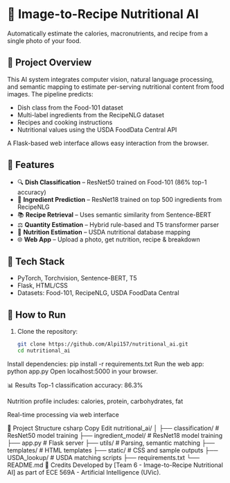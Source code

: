 # 🍲 Image-to-Recipe Nutritional AI

Automatically estimate the calories, macronutrients, and recipe from a single photo of your food.

## 📌 Project Overview

This AI system integrates computer vision, natural language processing, and semantic mapping to estimate per-serving nutritional content from food images. The pipeline predicts:
- Dish class from the Food-101 dataset
- Multi-label ingredients from the RecipeNLG dataset
- Recipes and cooking instructions
- Nutritional values using the USDA FoodData Central API

A Flask-based web interface allows easy interaction from the browser.

## 🧠 Features

- 🔍 **Dish Classification** – ResNet50 trained on Food-101 (86% top-1 accuracy)
- 🧂 **Ingredient Prediction** – ResNet18 trained on top 500 ingredients from RecipeNLG
- 📚 **Recipe Retrieval** – Uses semantic similarity from Sentence-BERT
- ⚖️ **Quantity Estimation** – Hybrid rule-based and T5 transformer parser
- 🥗 **Nutrition Estimation** – USDA nutritional database mapping
- 🌐 **Web App** – Upload a photo, get nutrition, recipe & breakdown

## 🧪 Tech Stack

- PyTorch, Torchvision, Sentence-BERT, T5
- Flask, HTML/CSS
- Datasets: Food-101, RecipeNLG, USDA FoodData Central

## 🚀 How to Run

1. Clone the repository:
   ```bash
   git clone https://github.com/Alpi157/nutritional_ai.git
   cd nutritional_ai
Install dependencies:
pip install -r requirements.txt
Run the web app:
python app.py
Open localhost:5000 in your browser.

📊 Results
Top-1 classification accuracy: 86.3%

Nutrition profile includes: calories, protein, carbohydrates, fat

Real-time processing via web interface

📁 Project Structure
csharp
Copy
Edit
nutritional_ai/
│
├── classification/        # ResNet50 model training
├── ingredient_model/      # ResNet18 model training
├── app.py                 # Flask server
├── utils/                 # Parsing, semantic matching
├── templates/             # HTML templates
├── static/                # CSS and sample outputs
├── USDA_lookup/           # USDA matching scripts
├── requirements.txt
└── README.md
📝 Credits
Developed by [Team 6 - Image-to-Recipe Nutritional AI] as part of ECE 569A - Artificial Intelligence (UVic).
